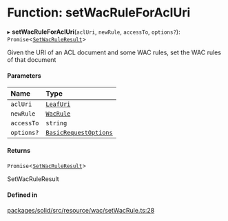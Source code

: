 # Function: setWacRuleForAclUri

▸ **setWacRuleForAclUri**(`aclUri`, `newRule`, `accessTo`, `options?`): `Promise`\<[`SetWacRuleResult`](../types/SetWacRuleResult.md)\>

Given the URI of an ACL document and some WAC rules, set the WAC rules of
that document

#### Parameters

| Name | Type |
| :------ | :------ |
| `aclUri` | [`LeafUri`](../types/LeafUri.md) |
| `newRule` | [`WacRule`](../interfaces/WacRule.md) |
| `accessTo` | `string` |
| `options?` | [`BasicRequestOptions`](../interfaces/BasicRequestOptions.md) |

#### Returns

`Promise`\<[`SetWacRuleResult`](../types/SetWacRuleResult.md)\>

SetWacRuleResult

#### Defined in

[packages/solid/src/resource/wac/setWacRule.ts:28](https://github.com/o-development/ldo/blob/e8bb8b1/packages/solid/src/resource/wac/setWacRule.ts#L28)
